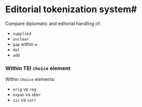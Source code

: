 # Editorial tokenization system#

Compare diplomatic and editorial handling of:

- `supplied`
- `unclear`
- `gap` within `w`
- `del`
- `add`

### Within TEI `choice` element

Within `choice` elements:

- `orig` vs `reg`
- `expan` vs `abbr`
- `sic` vs `corr`



